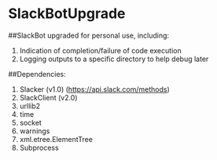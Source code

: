 # SlackBotUpgrade
##SlackBot upgraded for personal use, including:
1. Indication of completion/failure of code execution
2. Logging outputs to a specific directory to help debug later

##Dependencies:
1. Slacker (v1.0) (https://api.slack.com/methods)
2. SlackClient (v2.0)
3. urllib2
4. time
5. socket
6. warnings
7. xml.etree.ElementTree 
8. Subprocess
